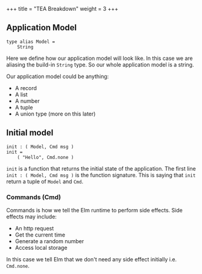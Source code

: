+++
title       = "TEA Breakdown"
weight      = 3
+++

## Application Model

```
type alias Model =
    String
```

Here we define how our application model will look like. In this case we are aliasing the build-in `String` type. So our whole application model is a string.

Our application model could be anything:

- A record
- A list
- A number
- A tuple
- A union type (more on this later)


## Initial model

```
init : ( Model, Cmd msg )
init =
    ( "Hello", Cmd.none )
```

`init` is a function that returns the initial state of the application. The first line `init : ( Model, Cmd msg )` is the function signature. This is saying that `init` return a tuple of `Model` and `Cmd`.

### Commands (Cmd)

Commands is how we tell the Elm runtime to perform side effects. Side effects may include:

- An http request
- Get the current time
- Generate a random number
- Access local storage

In this case we tell Elm that we don't need any side effect initially i.e. `Cmd.none`.
